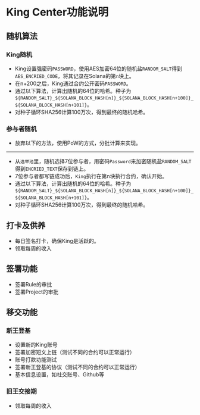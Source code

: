 # King Center功能说明

## 随机算法

### King随机

* King设置强密码`PASSWORD`，使用AES加密64位的随机盐`RANDOM_SALT`得到`AES_ENCRIED_CODE`，将其记录在Solana的第`n`块上。
* 在n+200之后，King通过合约公开密码`PASSWORD`。
* 通过以下算法，计算出随机的64位的哈希。种子为`${RANDOM_SALT}_${SOLANA_BLOCK_HASH[n]}_${SOLANA_BLOCK_HASH[n+100]}_${SOLANA_BLOCK_HASH[n+101]}`。
* 对种子循环SHA256计算100万次，得到最终的随机哈希。

### 参与者随机

* 放弃以下的方法，使用PoW的方式，分批计算来实现。

---

* 从`选举池`里，随机选择7位参与者，用密码`Password`来加密随机盐`RANDOM_SALT`得到`ENCRIED_TEXT`保存到链上。
* 7位参与者都写链成功后，`King`执行在第n块执行合约，确认开始。
* 通过以下算法，计算出随机的64位的哈希。种子为`${RANDOM_SALT}_${SOLANA_BLOCK_HASH[n]}_${SOLANA_BLOCK_HASH[n+100]}_${SOLANA_BLOCK_HASH[n+101]}`。
* 对种子循环SHA256计算100万次，得到最终的随机哈希。

## 打卡及供养

* 每日签名打卡，确保King是活跃的。
* 领取每周的收入

## 签署功能

* 签署Rule的审批
* 签署Project的审批

## 移交功能

### 新王登基

* 设置新的King账号
* 签署加密短文上链（测试不同的合约可以正常运行）
* 账号打款功能测试
* 签署新王登基的协议（测试不同的合约可以正常运行）
* 基本信息设置，如社交账号、Github等

### 旧王交接期

* 领取每周的收入